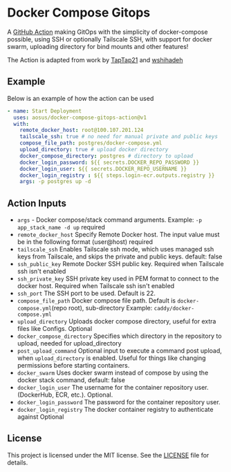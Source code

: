 # Docker Compose Gitops
A [GitHub Action](https://github.com/marketplace/actions/docker-compose-gitops) making GitOps with the simplicity of docker-compose possible, using SSH or optionally Tailscale SSH, with support for docker swarm, uploading directory for bind mounts and other features!

The Action is adapted from work by [TapTap21](https://github.com/TapTap21/docker-remote-deployment-action) and [wshihadeh](https://github.com/marketplace/actions/docker-deployment)


## Example

Below is an example of how the action can be used

```yaml
- name: Start Deployment
  uses: aosus/docker-compose-gitops-action@v1
  with:
    remote_docker_host: root@100.107.201.124
    tailscale_ssh: true # no need for manual private and public keys
    compose_file_path: postgres/docker-compose.yml
    upload_directory: true # upload docker directory
    docker_compose_directory: postgres # directory to upload
    docker_login_password: ${{ secrets.DOCKER_REPO_PASSWORD }}
    docker_login_user: ${{ secrets.DOCKER_REPO_USERNAME }}
    docker_login_registry : ${{ steps.login-ecr.outputs.registry }}
    args: -p postgres up -d
```

## Action Inputs

- `args` - Docker compose/stack command arguments. Example: `-p app_stack_name -d up` required
- `remote_docker_host` Specify Remote Docker host. The input value must be in the following format (user@host) required
- `tailscale_ssh` Enables Tailscale ssh mode, which uses managed ssh keys from Tailscale, and skips the private and public keys. default: false
- `ssh_public_key` Remote Docker SSH public key. Required when Tailscale ssh isn't enabled
- `ssh_private_key` SSH private key used in PEM format to connect to the docker host. Required when Tailscale ssh isn't enabled
- `ssh_port` The SSH port to be used. Default is 22.
- `compose_file_path` Docker compose file path. Default is `docker-compose.yml`(repo root), sub-directory Example: `caddy/docker-compose.yml`
- `upload_directory` Uploads docker compose directory, useful for extra files like Configs. Optional
- `docker_compose_directory` Specifies which directory in the repository to upload, needed for upload_directory
- `post_upload_command` Optional input to execute a command post upload, when `upload_directory` is enabled. Useful for things like changing permissions before starting containers.
- `docker_swarm` Uses docker swarm instead of compose by using the docker stack command, default: false
- `docker_login_user` The username for the container repository user. (DockerHub, ECR, etc.). Optional.
- `docker_login_password` The password for the container repository user. 
- `docker_login_registry` The docker container registry to authenticate against Optional

## License

This project is licensed under the MIT license. See the [LICENSE](LICENSE) file for details.
